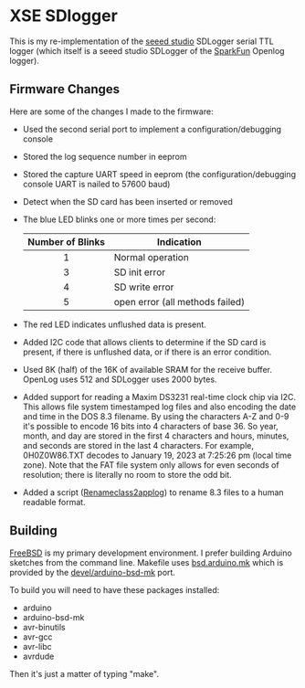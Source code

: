 # XSE SDlogger

This is my re-implementation of the [seeed studio](https://www.seeedstudio.com/) SDLogger serial TTL logger (which itself is a seeed studio SDLogger of the  [SparkFun](https://www.sparkfun.com/) Openlog logger).

## Firmware Changes

Here are some of the changes I made to the firmware:

 - Used the second serial port to implement a configuration/debugging console

 - Stored the log sequence number in eeprom

 - Stored the capture UART speed in eeprom (the configuration/debugging console UART is nailed to 57600 baud)

 - Detect when the SD card has been inserted or removed

 - The blue LED blinks one or more times per second:

      | Number of Blinks  |Indication               |
      |   :---:   | ---                             |
      |       1 	| Normal operation                |
      |       3 	| SD init error                   |
      |       4 	| SD write error                  |
      |       5 	| open error (all methods failed) |

 - The red LED indicates unflushed data is present.

 - Added I2C code that allows clients to determine if the SD card is present, if there is unflushed data, or if there is an error condition.

 - Used 8K (half) of the 16K of available SRAM for the receive buffer. OpenLog uses 512 and SDLogger uses 2000 bytes.

 - Added support for reading a Maxim DS3231 real-time clock chip via I2C. This allows file system timestamped log files and also encoding the date and time in the DOS 8.3 filename. By using the characters A-Z and 0-9 it's possible to encode 16 bits into 4 characters of base 36. So year, month, and day are stored in the first 4 characters and hours, minutes, and seconds are stored in the last 4 characters. For example, 0H0Z0W86.TXT decodes to January 19, 2023 at 7:25:26 pm (local time zone). Note that the FAT file system only allows for even seconds of resolution; there is literally no room to store the odd bit.
  
 - Added a script ([Renameclass2applog](https://raw.githubusercontent.com/leres/xse-sdlogger/refs/heads/main/scripts/Renameclass2applog?token=GHSAT0AAAAAAC3Y6XTUA3XQTTPEEFYEMJDEZ7ELW4Q)) to rename 8.3 files to a human readable format.

## Building

[FreeBSD](https://www.freebsd.org/) is my primary development environment. I prefer building Arduino sketches from the command line. Makefile uses [bsd.arduino.mk](https://xse.com/leres/software/arduino/arduino-bsd-mk.html) which is provided by the [devel/arduino-bsd-mk](https://svnweb.freebsd.org/ports/head/devel/arduino-bsd-mk/) port.

To build you will need to have these packages installed:

 - arduino
 - arduino-bsd-mk
 - avr-binutils
 - avr-gcc
 - avr-libc
 - avrdude

Then it's just a matter of typing "make".
